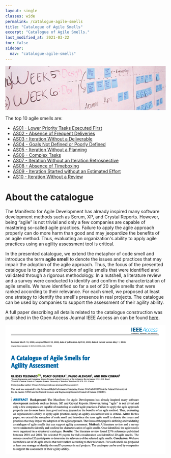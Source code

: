 ```yaml
---
layout: single
classes: wide
permalink: /catalogue-agile-smells
title: "Catalogue of Agile Smells"
excerpt: "Catalogue of Agile Smells."
last_modified_at: 2021-03-22
toc: false
sidebar:
  nav: "catalogue-agile-smells"
---
```


![library](/assets/images/catalogue-agile-smells/pexels-startup-stock-photos-7376.jpg)

The top 10 agile smells are:

* [AS01 - Lower Priority Tasks Executed First](/catalogue-agile-smells/as01)
* [AS02 - Absence of Frequent Deliveries](/catalogue-agile-smells/as02)
* [AS03 - Iteration Without a Deliverable](/catalogue-agile-smells/as03)
* [AS04 - Goals Not Defined or Poorly Defined](/catalogue-agile-smells/as04)
* [AS05 - Iteration Without a Planning](/catalogue-agile-smells/as05)
* [AS06 - Complex Tasks](/catalogue-agile-smells/as06)
* [AS07 - Iteration Without an Iteration Retrospective](/catalogue-agile-smells/as07)
* [AS08 - Absence of Timeboxing](/catalogue-agile-smells/as08)
* [AS09 - Iteration Started without an Estimated Effort](/catalogue-agile-smells/as09)
* [AS10 - Iteration Without a Review](/catalogue-agile-smells/as10)

# About the catalogue

The Manifesto for Agile Development has already inspired many software development methods such as Scrum, XP, and Crystal Reports. 
However, being “agile” is not trivial and only a few companies are capable of mastering so-called agile practices.
Failure to apply the agile approach properly can do more harm than good and may jeopardize the benefits of an agile method. 
Thus, evaluating an organization's ability to apply agile practices using an agility assessment tool is critical. 

In the presented catalogue, we extend the metaphor of code smell and introduce the term **agile smell** to denote the issues and practices that may impair the adoption of the agile approach. Thus, the focus of the presented catalogue is to gather a collection of agile smells that were identified and validated through a rigorous methodology. In a nutshell, a literature review and a survey were conducted to identify and confirm the characterization of agile smells. We have identified so far a set of 20 agile smells that were ranked according to their relevance. For each smell, we proposed at least one strategy to identify the smell's presence in real projects. The catalogue can be used by companies to support the assessment of their agility ability.

A full paper describing all details related to the catalogue construction was published in the Open Access Journal IEEE Access an can be found [here](https://ieeexplore.ieee.org/document/9072369).


[![ieee-access-paper-cover](/assets/images/catalogue-agile-smells/ieee-access-paper-cover.png)](https://ieeexplore.ieee.org/document/9072369)






